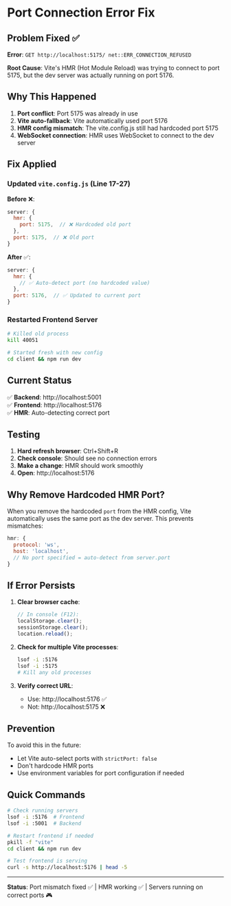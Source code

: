 # Port Connection Error Fix

## Problem Fixed ✅

**Error**: `GET http://localhost:5175/ net::ERR_CONNECTION_REFUSED`

**Root Cause**: Vite's HMR (Hot Module Reload) was trying to connect to port 5175, but the dev server was actually running on port 5176.

## Why This Happened

1. **Port conflict**: Port 5175 was already in use
2. **Vite auto-fallback**: Vite automatically used port 5176
3. **HMR config mismatch**: The vite.config.js still had hardcoded port 5175
4. **WebSocket connection**: HMR uses WebSocket to connect to the dev server

## Fix Applied

### Updated `vite.config.js` (Line 17-27)

**Before** ❌:
```javascript
server: {
  hmr: {
    port: 5175,  // ❌ Hardcoded old port
  },
  port: 5175,  // ❌ Old port
}
```

**After** ✅:
```javascript
server: {
  hmr: {
    // ✅ Auto-detect port (no hardcoded value)
  },
  port: 5176,  // ✅ Updated to current port
}
```

### Restarted Frontend Server

```bash
# Killed old process
kill 40051

# Started fresh with new config
cd client && npm run dev
```

## Current Status

✅ **Backend**: http://localhost:5001  
✅ **Frontend**: http://localhost:5176  
✅ **HMR**: Auto-detecting correct port

## Testing

1. **Hard refresh browser**: Ctrl+Shift+R
2. **Check console**: Should see no connection errors
3. **Make a change**: HMR should work smoothly
4. **Open**: http://localhost:5176

## Why Remove Hardcoded HMR Port?

When you remove the hardcoded `port` from the HMR config, Vite automatically uses the same port as the dev server. This prevents mismatches:

```javascript
hmr: {
  protocol: 'ws',
  host: 'localhost',
  // No port specified = auto-detect from server.port
}
```

## If Error Persists

1. **Clear browser cache**:
   ```javascript
   // In console (F12):
   localStorage.clear();
   sessionStorage.clear();
   location.reload();
   ```

2. **Check for multiple Vite processes**:
   ```bash
   lsof -i :5176
   lsof -i :5175
   # Kill any old processes
   ```

3. **Verify correct URL**:
   - Use: http://localhost:5176 ✅
   - Not: http://localhost:5175 ❌

## Prevention

To avoid this in the future:
- Let Vite auto-select ports with `strictPort: false`
- Don't hardcode HMR ports
- Use environment variables for port configuration if needed

## Quick Commands

```bash
# Check running servers
lsof -i :5176  # Frontend
lsof -i :5001  # Backend

# Restart frontend if needed
pkill -f "vite"
cd client && npm run dev

# Test frontend is serving
curl -s http://localhost:5176 | head -5
```

---

**Status**: Port mismatch fixed ✅ | HMR working ✅ | Servers running on correct ports 🎮

